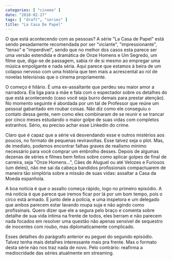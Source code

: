 ```yaml
---
categories: [ "cinema" ]
date: "2018-02-27"
tags: [ "draft", "series" ]
title: "La Casa De Papel"
---
```

O que está acontecendo com as pessoas? A série "La Casa de Papel"
está sendo pesadamente recomendada por ser "viciante", "impressionante",
"tenso" e "imperdível", sendo que no melhor dos casos esta parece ser
uma versão estendida e dramática de Onze Homens e Um Segredo, um filme
que, diga-se de passagem, sabia rir de si mesmo ao empregar uma música
empolgante e nada séria. Aqui parece que estamos à beira de um colapso
nervoso com uma história que tem mais a acrescental ao rol de novelas
televisivas que o cinema propriamente.

O começo é hilário. É uma ex-assaltante que perdeu seu maior amor a
narradora. Ela liga para a mãe e fala com o espectador sobre os detalhes
do que está acontecendo (caso você seja burro demais para prestar
atenção). No momento seguinte é abordada por um tal de Professor
que reúne um pessoal gabaritado em roubar coisas. Não diz como ele
conseguiu o contato dessa gente, nem como eles combinaram de se reunir
e se trancar por cinco meses estudando o maior golpe de suas vidas com
completos estranhos. Sério, eu preciso achar esse Linkedin do crime.

Claro que é capaz que a série vá desvendando esse e outros mistérios
aos poucos, no formato de pequenas reviravoltas. Esse talvez seja o
plot. Mas, de imediato, podemos encontrar falhas graves de realismo
mínimo necessário para você comprar um embrolho desses. Depois
de algumas dezenas de séries e filmes bem feitos sobre como aplicar
golpes de final de carreira, seja "Onze Homens...", Cães de Aluguel
ou até Velozes e Furiosos (um deles), não me sai da cabeça bandidos
profissionais compactuarem de maneira tão simplória sobre a missão
de suas vidas: assaltar a Casa da Moeda espanhola.

A boa notícia é que o assalto começa rápido, logo no primeiro
episódio. A má notícia é que parece que iremos ficar por lá por um
bom tempo, pois o circo está armado. E junto dele a polícia, e uma
inspetora e um delegado que ambos parecem estar lavando roupa suja e
não agindo como profissinais. Quero dizer que ele a segura pelo braço e
comenta sobre detalhe de sua vida íntima na frente de todos, eles berram
e não parecem nada focados em resolver uma questão não apenas sensível
de sequestro de inocentes com roubo, mas diplomaticamente complicado.

Esses detalhes do parágrafo anterior eu peguei do segundo
episódio. Talvez tenha mais detalhes interessante mais pra frente. Mas
o formato desta série não nos traz nada de novo. Pelo contrário:
reafirma a mediocridade das séries atualmente em streaming.
